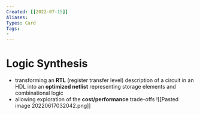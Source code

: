 ```yaml
---
Created: [[2022-07-15]]
Aliases: 
Types: Card
Tags: 
- 
---
```

# Logic Synthesis
- transforming an **RTL** (register transfer level) description of a circuit in an HDL into an **optimized netlist** representing storage elements and combinational logic
- allowing exploration of the **cost/performance** trade-offs
![[Pasted image 20220617032042.png]]